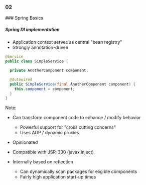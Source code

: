 
<h3 class="chapter-number">02</h3>
### Spring Basics

##### Spring  DI implementation

* Application context serves as central "bean registry"
* Strongly annotation-driven

```java
@Service
public class SimpleService {

  private AnotherComponent component;

  @Autowired
  public SimpleService(final AnotherComponent component) {
    this.component = component;
  }
}
```

Note:

* Can transform component code to enhance / modify behavior
  * Powerful support for "cross cutting concerns"
  * Uses AOP / dynamic proxies
  
* Opinionated
* Compatible with JSR-330 (javax.inject)
* Internally based on reflection
  * Can dynamically scan packages for eligible components
  * Fairly high application start-up times  